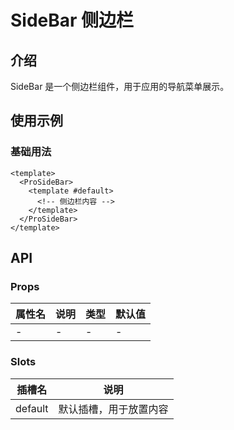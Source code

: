 # SideBar 侧边栏

## 介绍

SideBar 是一个侧边栏组件，用于应用的导航菜单展示。

## 使用示例

### 基础用法

```vue
<template>
  <ProSideBar>
    <template #default>
      <!-- 侧边栏内容 -->
    </template>
  </ProSideBar>
</template>
```

## API

### Props

| 属性名 | 说明 | 类型 | 默认值 |
| ------ | ---- | ---- | ------ |
| -      | -    | -    | -      |

### Slots

| 插槽名  | 说明                   |
| ------- | ---------------------- |
| default | 默认插槽，用于放置内容 |

